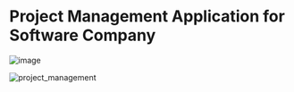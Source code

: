 # Project Management Application for Software Company

![image](https://github.com/user-attachments/assets/d81dc77f-a360-4a98-8ad3-b39a2e95d16d)


![project_management](https://github.com/user-attachments/assets/8b801eb5-4449-4ca0-9f99-97b28bed7465)
